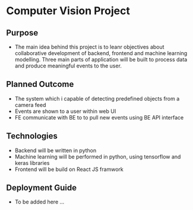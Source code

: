 # Computer Vision Project

## Purpose

- The main idea behind this project is to leanr objectives about collaborative development of backend, frontend and machine learning modelling. Three main parts of application will be built to process data and produce meaningful events to the user.   

## Planned Outcome

- The system which i capable of detecting predefined objects from a camera feed
- Events are shown to a user within web UI
- FE communicate with BE to to pull new events using BE API interface 

## Technologies

- Backend will be written in python
- Machine learning will be performed in python, using tensorflow and keras libraries 
- Frontend will be build on React JS framwork

## Deployment Guide

- To be added here ...